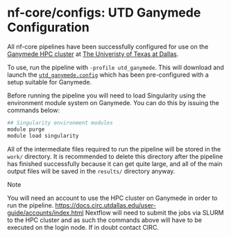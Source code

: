 # nf-core/configs: UTD Ganymede Configuration

All nf-core pipelines have been successfully configured for use on the [Ganymede HPC cluster](https://docs.circ.utdallas.edu/user-guide/systems/ganymede.html) at [The Univeristy of Texas at Dallas](https://www.utdallas.edu/).

To use, run the pipeline with `-profile utd_ganymede`. This will download and launch the [`utd_ganymede.config`](../conf/utd_ganymede.config) which has been pre-configured with a setup suitable for Ganymede.

Before running the pipeline you will need to load Singularity using the environment module system on Ganymede. You can do this by issuing the commands below:

```bash
## Singularity environment modules
module purge
module load singularity
```

All of the intermediate files required to run the pipeline will be stored in the `work/` directory. It is recommended to delete this directory after the pipeline has finished successfully because it can get quite large, and all of the main output files will be saved in the `results/` directory anyway.

> [!NOTE]
> You will need an account to use the HPC cluster on Ganymede in order to run the pipeline.
> https://docs.circ.utdallas.edu/user-guide/accounts/index.html
> Nextflow will need to submit the jobs via SLURM to the HPC cluster and as such the commands above will have to be executed on the login node.
> If in doubt contact CIRC.
